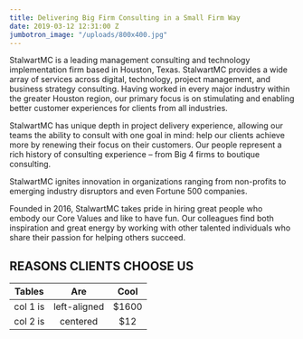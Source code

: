 ```yaml
---
title: Delivering Big Firm Consulting in a Small Firm Way
date: 2019-03-12 12:31:00 Z
jumbotron_image: "/uploads/800x400.jpg"
---
```


StalwartMC is a leading management consulting and technology implementation firm based in Houston, Texas. StalwartMC provides a wide array of services across digital, technology, project management, and business strategy consulting. Having worked in every major industry within the greater Houston region, our primary focus is on stimulating and enabling better customer experiences for clients from all industries.

StalwartMC has unique depth in project delivery experience, allowing our teams the ability to consult with one goal in mind: help our clients achieve more by renewing their focus on their customers. Our people represent a rich history of consulting experience – from Big 4 firms to boutique consulting.

StalwartMC ignites innovation in organizations ranging from non-profits to emerging industry disruptors and even Fortune 500 companies.

Founded in 2016, StalwartMC takes pride in hiring great people who embody our Core Values and like to have fun. Our colleagues find both inspiration and great energy by working with other talented individuals who share their passion for helping others succeed.

## REASONS CLIENTS CHOOSE US
| Tables   |      Are      |  Cool |
|:--------:|:-------------:|:-----:|
| col 1 is |  left-aligned | $1600 |
| col 2 is |    centered   |   $12 |